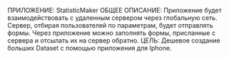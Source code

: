 ПРИЛОЖЕНИЕ: StatisticMaker
ОБЩЕЕ ОПИСАНИЕ:
	Приложение будет взаимодействовать с удаленным сервером через глобальную сеть.
	Сервер, отбирая пользователей по параметрам, будет отправлять формы.
	Через приложение можно заполнять формы, присланные с сервера и отсылать их на сервер обратно.
ЦЕЛЬ:
	Дешевое создание больших Dataset с помощью приложения для Iphone.
